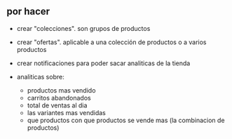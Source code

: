 ## por hacer

- crear "colecciones". son grupos de productos
- crear "ofertas". aplicable a una colección de productos o a varios productos 

- crear notificaciones para poder sacar analiticas de la tienda
- analiticas sobre:
    - productos mas vendido
    - carritos abandonados
    - total de ventas al dia
    - las variantes mas vendidas
    - que productos con que productos se vende mas (la combinacion de productos)